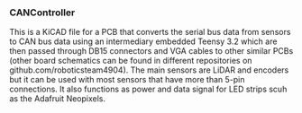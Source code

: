 ### CANController
This is a KiCAD file for a PCB that converts the serial bus data from sensors to CAN bus data using an intermediary embedded Teensy 3.2 which are then passed through DB15 connectors and VGA cables to other similar PCBs (other board schematics can be found in different repositories on github.com/roboticsteam4904).
The main sensors are LiDAR and encoders but it can be used with most sensors that have more than 5-pin connections. It also functions as power and data signal for LED strips scuh as the Adafruit Neopixels.